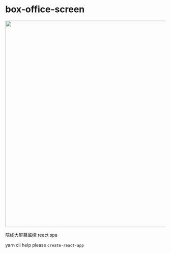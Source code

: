 # box-office-screen

<img src="https://cdn.dian.io/20170607/sDVr9pt5U2Ei58iKrGw65VED.png" width=650>

院线大屏幕监控 react spa

yarn cli help please `create-react-app`

